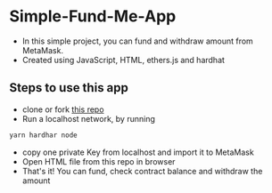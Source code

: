 # Simple-Fund-Me-App

- In this simple project, you can fund and withdraw amount from MetaMask.
- Created using JavaScript, HTML, ethers.js and hardhat 

## Steps to use this app
- clone or fork [this repo](ttps://github.com/arunkumarvc/hardhat-fund-me-fcc)
- Run a localhost network, by running
``` zsh
yarn hardhar node
```
- copy one private Key from localhost and import it to MetaMask
- Open HTML file from this repo in browser
- That's it! You can fund, check contract balance and withdraw the amount

